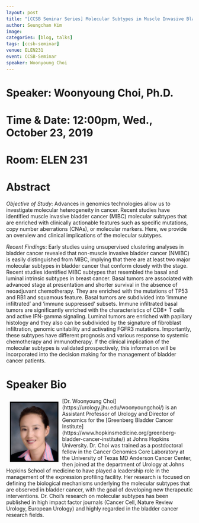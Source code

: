 ```yaml
---
layout: post
title: "[CCSB Seminar Series] Molecular Subtypes in Muscle Invasive Bladder Cancer"
author: Seungchan Kim
image: 
categories: [blog, talks]
tags: [ccsb-seminar]
venue: ELEN231
event: CCSB-Seminar
speaker: Woonyoung Choi
---
```


# Speaker: Woonyoung Choi, Ph.D.
# Time & Date: 12:00pm, Wed., October 23, 2019
# Room: ELEN 231


# Abstract

*Objective of Study*: Advances in genomics technologies allow us to investigate molecular heterogeneity in cancer. Recent studies have identified muscle invasive bladder cancer (MIBC) molecular subtypes that are enriched with clinically actionable features such as specific mutations, copy number aberrations (CNAs), or molecular markers. Here, we provide an overview and clinical implications of the molecular subtypes. 

*Recent Findings*: Early studies using unsupervised clustering analyses in bladder cancer revealed that non-muscle invasive bladder cancer (NMIBC) is easily distinguished from MIBC, implying that there are at least two major molecular subtypes in bladder cancer that conform closely with the stage. Recent studies identified MIBC subtypes that resembled the basal and luminal intrinsic subtypes in breast cancer. Basal tumors are associated with advanced stage at presentation and shorter survival in the absence of neoadjuvant chemotherapy. They are enriched with the mutations of TP53 and RB1 and squamous feature. Basal tumors are subdivided into ‘immune infiltrated’ and ‘immune suppressed’ subsets. Immune infiltrated basal tumors are significantly enriched with the characteristics of CD8+ T cells and active IFN-gamma signaling. Luminal tumors are enriched with papillary histology and they also can be subdivided by the signature of fibroblast infiltration, genomic unitability and activating FGFR3 mutations. Importantly, these subtypes have different prognosis and various response to systemic chemotherapy and immunotherapy. If the clinical implication of the molecular subtypes is validated prospectively, this information will be incorporated into the decision making for the management of bladder cancer patients. 



# Speaker Bio

<img class="offset" src="/images/talks/speakers/woonyoung-choi.jpg" style="width:125px;float:left;border:3px solid black;margin:10px 10px;">
[Dr. Woonyoung Choi](https://urology.jhu.edu/woonyoungchoi/) is an Assistant Professor of Urology and Director of Genomics for the [Greenberg Bladder Cancer Institute] (https://www.hopkinsmedicine.org/greenberg-bladder-cancer-institute/) at Johns Hopkins University.  Dr. Choi was trained as a postdoctoral fellow in the Cancer Genomics Core Laboratory at the University of Texas MD Anderson Cancer Center, then joined at the department of Urology at Johns Hopkins School of medicine to have played a leadership role in the management of the expression profiling facility. Her research is focused on defining the biological mechanisms underlying the molecular subtypes that are observed in bladder cancer, with the goal of developing new therapeutic interventions. Dr. Choi’s research on molecular subtypes has been published in high impact factor journals (Cancer Cell, Nature Review Urology, European Urology) and highly regarded in the bladder cancer research fields. 


